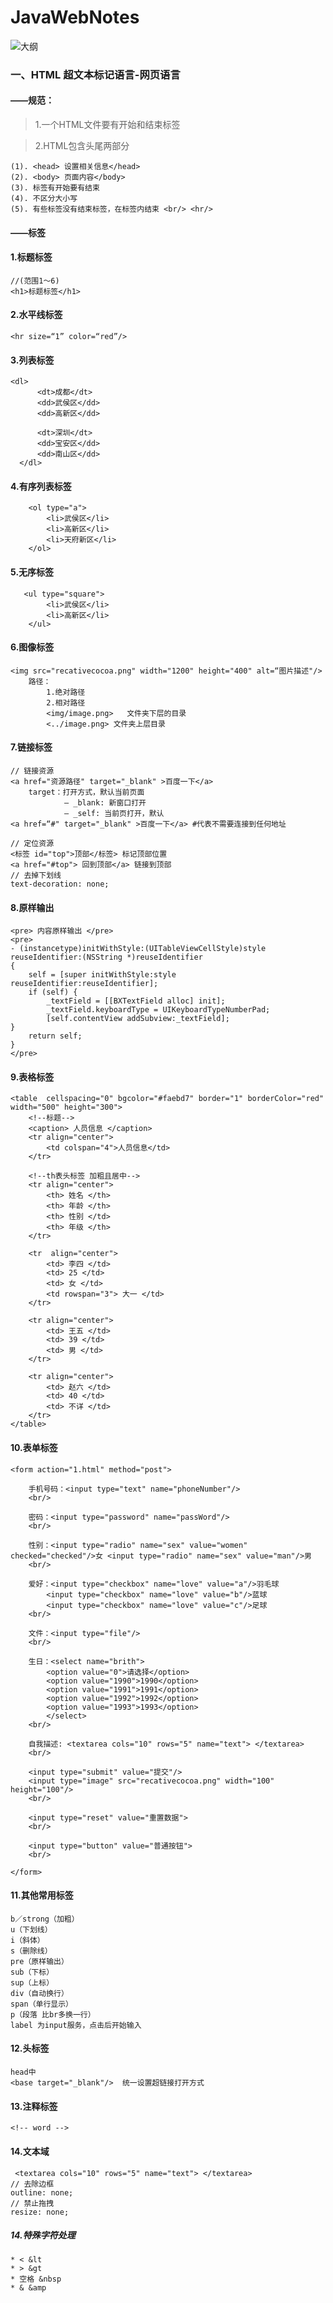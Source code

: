 # JavaWebNotes

![大纲](2.png)

### 一、HTML 超文本标记语言-网页语言
#### ——规范：
> 1.一个HTML文件要有开始和结束标签 <html> </html>

> 2.HTML包含头尾两部分

    (1). <head> 设置相关信息</head>
    (2). <body> 页面内容</body>
    (3). 标签有开始要有结束
    (4). 不区分大小写
    (5). 有些标签没有结束标签，在标签内结束 <br/> <hr/>

#### ——标签
#### 1.标题标签
    //(范围1～6)
    <h1>标题标签</h1>
#### 2.水平线标签
    <hr size=“1” color=“red”/>
#### 3.列表标签
	<dl>
	      <dt>成都</dt>
	      <dd>武侯区</dd>
	      <dd>高新区</dd>
	
	      <dt>深圳</dt>
	      <dd>宝安区</dd>
	      <dd>南山区</dd>
	  </dl>

#### 4.有序列表标签
        <ol type="a">
            <li>武侯区</li>
            <li>高新区</li>
            <li>天府新区</li>
        </ol>
#### 5.无序标签
       <ul type="square">
            <li>武侯区</li>
            <li>高新区</li>
        </ul>
#### 6.图像标签
	<img src="recativecocoa.png" width="1200" height="400" alt=“图片描述"/>
	    路径：
	        1.绝对路径
	        2.相对路径
	        <img/image.png>   文件夹下层的目录
	        <../image.png> 文件夹上层目录
#### 7.链接标签
    // 链接资源
    <a href="资源路径" target="_blank" >百度一下</a>
        target：打开方式，默认当前页面
                — _blank: 新窗口打开
                — _self: 当前页打开，默认
    <a href=“#" target="_blank" >百度一下</a> #代表不需要连接到任何地址
    
    // 定位资源
    <标签 id="top">顶部</标签> 标记顶部位置
    <a href="#top"> 回到顶部</a> 链接到顶部
    // 去掉下划线
    text-decoration: none;

#### 8.原样输出
    <pre> 内容原样输出 </pre>
    <pre>
    - (instancetype)initWithStyle:(UITableViewCellStyle)style reuseIdentifier:(NSString *)reuseIdentifier
    {
        self = [super initWithStyle:style reuseIdentifier:reuseIdentifier];
        if (self) {
            _textField = [[BXTextField alloc] init];
            _textField.keyboardType = UIKeyboardTypeNumberPad;
            [self.contentView addSubview:_textField];
    }
        return self;
    }
    </pre>

#### 9.表格标签
    <table  cellspacing="0" bgcolor="#faebd7" border="1" borderColor="red" width="500" height="300">
        <!--标题-->
        <caption> 人员信息 </caption>
        <tr align="center">
            <td colspan="4">人员信息</td>
        </tr>
        
        <!--th表头标签 加粗且居中-->
        <tr align="center">
            <th> 姓名 </th>
            <th> 年龄 </th>
            <th> 性别 </td>
            <th> 年级 </th>
        </tr>
    
        <tr  align="center">
            <td> 李四 </td>
            <td> 25 </td>
            <td> 女 </td>
            <td rowspan="3"> 大一 </td>
        </tr>
    
        <tr align="center">
            <td> 王五 </td>
            <td> 39 </td>
            <td> 男 </td>
        </tr>
    
        <tr align="center">
            <td> 赵六 </td>
            <td> 40 </td>
            <td> 不详 </td>
        </tr>
    </table>

#### 10.表单标签

    <form action="1.html" method="post">
    
        手机号码：<input type="text" name="phoneNumber"/>
        <br/>
    
        密码：<input type="password" name="passWord"/>
        <br/>
    
        性别：<input type="radio" name="sex" value="women" checked="checked"/>女 <input type="radio" name="sex" value="man"/>男
        <br/>
    
        爱好：<input type="checkbox" name="love" value="a"/>羽毛球
            <input type="checkbox" name="love" value="b"/>蓝球
            <input type="checkbox" name="love" value="c"/>足球
        <br/>
        
        文件：<input type="file"/>
        <br/>
    
        生日：<select name="brith">
            <option value="0">请选择</option>
            <option value="1990">1990</option>
            <option value="1991">1991</option>
            <option value="1992">1992</option>
            <option value="1993">1993</option>
            </select>
        <br/>
    
        自我描述: <textarea cols="10" rows="5" name="text"> </textarea>
        <br/>
    
        <input type="submit" value="提交"/>
        <input type="image" src="recativecocoa.png" width="100" height="100"/>
        <br/>
    
        <input type="reset" value="重置数据">
        <br/>
    
        <input type="button" value="普通按钮">
        <br/>
    
    </form>

#### 11.其他常用标签
    b／strong（加粗）
    u（下划线）
    i（斜体）
    s（删除线）
    pre（原样输出）
    sub（下标）
    sup（上标）
    div（自动换行）
    span（单行显示）
    p（段落 比br多换一行）
    label 为input服务，点击后开始输入
#### 12.头标签
    head中
    <base target="_blank"/>  统一设置超链接打开方式

#### 13.注释标签
    <!-- word -->



#### 14.文本域

```
 <textarea cols="10" rows="5" name="text"> </textarea>
// 去除边框
outline: none;
// 禁止拖拽
resize: none;
```



##### 14.特殊字符处理

	* < &lt
	* > &gt
	* 空格 &nbsp
	* & &amp

​	

